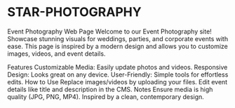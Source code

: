 # STAR-PHOTOGRAPHY
Event Photography Web Page
Welcome to our Event Photography site! Showcase stunning visuals for weddings, parties, and corporate events with ease. This page is inspired by a modern design and allows you to customize images, videos, and event details.

Features
Customizable Media: Easily update photos and videos.
Responsive Design: Looks great on any device.
User-Friendly: Simple tools for effortless edits.
How to Use
Replace images/videos by uploading your files.
Edit event details like title and description in the CMS.
Notes
Ensure media is high quality (JPG, PNG, MP4).
Inspired by a clean, contemporary design.
